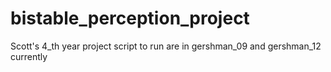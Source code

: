 # bistable_perception_project
Scott's 4_th year project
script to run are in gershman_09 and gershman_12 currently

